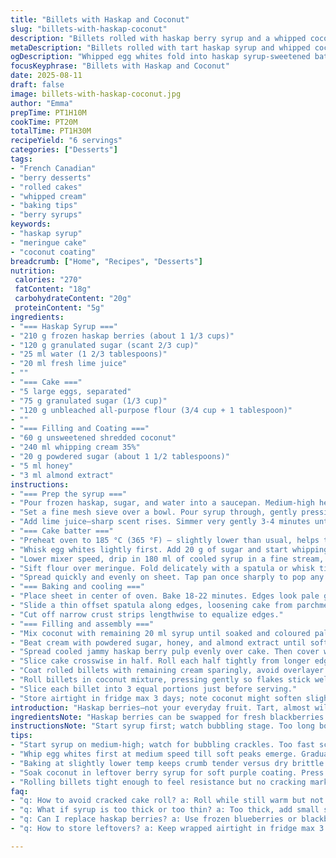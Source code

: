 ```yaml
---
title: "Billets with Haskap and Coconut"
slug: "billets-with-haskap-coconut"
description: "Billets rolled with haskap berry syrup and a whipped coconut cream. Uses egg whites beaten to firm peaks folded with cake flour and sweetened with berry syrup. The haskap, a wild northern berry, adds sharpness balanced by creamy coconut. Simple syrup strained gently, combined with lemon juice to brighten. Cake rolled tightly, then coated with coconut soaked in the berry juice giving a mauve tint. Whipped coconut cream flavored with honey and almond extract for a nutty twist. Stored chilled, sliced into bite-sized billets, a subtle contrast of tart, sweet, and creamy textures."
metaDescription: "Billets rolled with tart haskap syrup and whipped coconut cream, a French Canadian inspired cake with deep purple hues and layered creamy textures."
ogDescription: "Whipped egg whites fold into haskap syrup-sweetened batter, rolled tight then coated in coconut soaked with berry juice. Chill and slice into bites."
focusKeyphrase: "Billets with Haskap and Coconut"
date: 2025-08-11
draft: false
image: billets-with-haskap-coconut.jpg
author: "Emma"
prepTime: PT1H10M
cookTime: PT20M
totalTime: PT1H30M
recipeYield: "6 servings"
categories: ["Desserts"]
tags:
- "French Canadian"
- "berry desserts"
- "rolled cakes"
- "whipped cream"
- "baking tips"
- "berry syrups"
keywords:
- "haskap syrup"
- "meringue cake"
- "coconut coating"
breadcrumb: ["Home", "Recipes", "Desserts"]
nutrition: 
 calories: "270"
 fatContent: "18g"
 carbohydrateContent: "20g"
 proteinContent: "5g"
ingredients:
- "=== Haskap Syrup ==="
- "210 g frozen haskap berries (about 1 1/3 cups)"
- "120 g granulated sugar (scant 2/3 cup)"
- "25 ml water (1 2/3 tablespoons)"
- "20 ml fresh lime juice"
- ""
- "=== Cake ==="
- "5 large eggs, separated"
- "75 g granulated sugar (1/3 cup)"
- "120 g unbleached all-purpose flour (3/4 cup + 1 tablespoon)"
- ""
- "=== Filling and Coating ==="
- "60 g unsweetened shredded coconut"
- "240 ml whipping cream 35%"
- "20 g powdered sugar (about 1 1/2 tablespoons)"
- "5 ml honey"
- "3 ml almond extract"
instructions:
- "=== Prep the syrup ==="
- "Pour frozen haskap, sugar, and water into a saucepan. Medium-high heat, bubbling and gentle crackling sounds as sugar melts. Stir often—don’t scorch. When mixture thickens and darkens—around 6 minutes—remove from heat."
- "Set a fine mesh sieve over a bowl. Pour syrup through, gently pressing the berries just enough to release flavor, not pulp. Should get about 200 ml syrup. If too little, top up with water. Return strained berries and any leftover juice to pan."
- "Add lime juice—sharp scent rises. Simmer very gently 3-4 minutes until berries soften but not mushy. Remove to cool bowl."
- "=== Cake batter ==="
- "Preheat oven to 185 °C (365 °F) – slightly lower than usual, helps tender crumb. Line a 45 x 33 cm baking sheet with parchment, leaving overhang on long sides."
- "Whisk egg whites lightly first. Add 20 g of sugar and start whipping on medium speed till soft peaks form. Slowly add rest of sugar in drizzle, speed to high. Watch for shiny stiff peaks—not dry. Here’s the trick: low speed drizzle folding in helps sugar dissolve."
- "Lower mixer speed, drip in 180 ml of cooled syrup in a fine stream, folding gently to keep air. Whisk in egg yolks one at a time, careful not to deflate."
- "Sift flour over meringue. Fold delicately with a spatula or whisk tip. Watch batter for uniformity but don’t overmix—rustling silence gives way to roast-like scent signals ready."
- "Spread quickly and evenly on sheet. Tap pan once sharply to pop any big bubbles on surface."
- "=== Baking and cooling ==="
- "Place sheet in center of oven. Bake 18-22 minutes. Edges look pale gold. Center springy but not wet. If it sticks to your finger, it needs 1-2 more minutes. Don’t brown too much or it becomes dry and crumbly."
- "Slide a thin offset spatula along edges, loosening cake from parchment. Invert immediately onto clean parchment. Peel off baking paper carefully. Leave cake facing smooth side up; this will be the exterior upon rolling."
- "Cut off narrow crust strips lengthwise to equalize edges."
- "=== Filling and assembly ==="
- "Mix coconut with remaining 20 ml syrup until soaked and coloured pale purple. Set aside on plate spread out to keep loose, not clumped."
- "Beat cream with powdered sugar, honey, and almond extract until soft peaks. Do not overbeat or risk grainy texture."
- "Spread cooled jammy haskap berry pulp evenly over cake. Then cover with three-quarters of the whipped cream, smooth with spatula."
- "Slice cake crosswise in half. Roll each half tightly from longer edge. Feel resistance but no cracking. Use parchment over rolls to help keep shape."
- "Coat rolled billets with remaining cream sparingly, avoid overlayer that droops."
- "Roll billets in coconut mixture, pressing gently so flakes stick well. Chill in fridge for at least 30 minutes to set shape."
- "Slice each billet into 3 equal portions just before serving."
- "Store airtight in fridge max 3 days; note coconut might soften slightly."
introduction: "Haskap berries—not your everyday fruit. Tart, almost wild. Mixed with sugar and reduced, they become a deep purple syrup that holds a funky edge. Tried blueberry, too, not the same snap. Egg whites whipped soft then stiff; folding in syrup keeps cake moist, not dry like last summer’s attempt. Coconut adds texture and sweet chew, contrasting the sharp haskap. Honey and almond in cream add warmth, a subtle counterpoint. Rolling cakes is always risky—too tight, cracks; too loose, flops. Watch for silkiness under your fingers when folding flour in; don’t rush. Patience in cooling, rolling, then coating. The color—cloudy purple mixed with white—it’s rustic, earthy, unpretentious."
ingredientsNote: "Haskap berries can be swapped for fresh blackberries or frozen blueberries—expect milder flavor. Sugar reduced slightly here to keep tartness alive. Lime juice instead of lemon brings different brightness—tangier, less citrus heavy. Flour measured unpacked but sifted to loosen, avoids dense batter. Coconut: unsweetened preferred; toasted adds nuttiness but dries cake faster. Whipping cream always cold, adds volume. Honey can be replaced by maple syrup for earthiness; almond extract swapped for vanilla if nut flavors unwanted. Adjust based on stock and guest preference. If no parchment, grease sheet well and dust with flour. Fresh eggs whip better. Avoid condensation on berries, pat dry before heating."
instructionsNote: "Start syrup first; watch bubbling stage. Too long boiling tightens sugars and darkens too much—bitter. Press berries lightly in sieve—over-smashing adds grit and cloudiness. Adding juice after straining preserves fresh taste. Whisk whites clean and dry bowl essential; any fat wrecks foam. Gradual sugar addition builds stable peaks. Incorporating syrup into meringue tricky—slow drizzle, whisk low to keep air. Fold flour gently or fluff lost, cake toughens. Baking times vary with oven; test gently with touch. Cooling inverted keeps dome flat, easier rolling. Rolling best done with smooth side out for look and texture. Coconut soak softens flakes but not soggy; press on lightly. Chill lets cream firm up, rolls keep form. Cutting billets cold yields cleaner slices. Store in sealed container; coconut flakes absorb fridge moisture over time so consume within 3 days."
tips:
- "Start syrup on medium-high; watch for bubbling crackles. Too fast scorches sugar, too slow dulls berry punch. Press berries lightly when sieving, too much pulp adds grit and muddy color. Control simmer, avoid soft mushy berries or sharp tartness sharpens not sour. Keep syrup quantity consistent, topping with water if low. Aromas darken, deep purple shadows mean done."
- "Whip egg whites first at medium speed till soft peaks emerge. Gradual sugar drizzle on low speed builds stable meringue. Rapid speed too early breaks foam. Folding syrup in slow and steady to keep light air pockets. Mix yolks gently after for richness without deflation. Watch texture, satin shine signals ready stage. Batter uniform but no overwork; rustling hints flour blended just right."
- "Baking at slightly lower temp keeps crumb tender versus dry brittle edges. Tap pan to burst big bubbles before oven; surface should look matte with small pinholes. Cooling inverted keeps rollable dome; hot cake cracks curling edges. Peel paper carefully. Cutting crust tightens roll edge; slice off thin strips lengthwise. Rolling with parchment helps hold shape, tension feels like stretch but not strain."
- "Soak coconut in leftover berry syrup for soft purple coating. Press flakes lightly but no soggy clumps. Keep separate plate spread out. Whipping cream cold ensures volume. Add powdered sugar, honey, almond extract last and whip till soft peaks only. Overbeating risks grainy texture, gets lumpy not fluffy. Spread cream sparingly on rolled tube, too thick will droop and look messy on plating."
- "Rolling billets tight enough to feel resistance but no cracking marks successful fold. Chill minimum 30 minutes to firm shape before slicing. Cutting cold slices neater, prevents smear. Store airtight max 3 days; coconut flakes absorb fridge moisture and soften. Using frozen berries better fresh if available, flavor sharper but juice varies. Lime juice swaps for lemon; different brightness but still citrus punch."
faq:
- "q: How to avoid cracked cake roll? a: Roll while still warm but not hot; cool inverted first keeps flexible dome. Thin crust trims edge. Parchment helps form tension. Don’t rush folding. Softer crumb from lower bake temp means better foldability."
- "q: What if syrup is too thick or too thin? a: Too thick, add small splash water before folding in. Too thin, cook down longer until syrup coats spoon cleanly. Watch boiling time carefully to avoid bitter burnt sugar flavors. If watery, bake batter promptly or cake soggy."
- "q: Can I replace haskap berries? a: Use frozen blueberries or blackberries same quantity. Flavor milder, less sharp snap. Adjust sugar if sweeter fruit. Color changes too, less intense purple. Taste tests recommended before syrup step."
- "q: How to store leftovers? a: Keep wrapped airtight in fridge max 3 days. Coconut flakes get soft with moisture; consume soon. Freeze billets in sealed bag for longer keep. Thaw in fridge, texture alters slightly. Avoid room temp storage, cream spoils."

---
```

